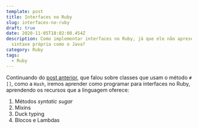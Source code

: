 ```yaml
---
template: post
title: Interfaces no Ruby
slug: interfaces-no-ruby
draft: true
date: 2020-11-05T18:02:08.454Z
description: Como implementar interfaces no Ruby, já que ele não apresenta uma
  sintaxe própria como o Java?
category: Ruby
tags:
  - Ruby
---
```

Continuando do [post anterior](https://tomascco.dev/posts/open-source-e-comportamento), que falou sobre classes que usam o método `#[]`, como a `Hash`, iremos aprender como programar para interfaces no Ruby, aprendendo os recursos que a linguagem oferece:

1. Métodos _syntatic sugar_
2. Mixins
3. Duck typing
4. Blocos e Lambdas